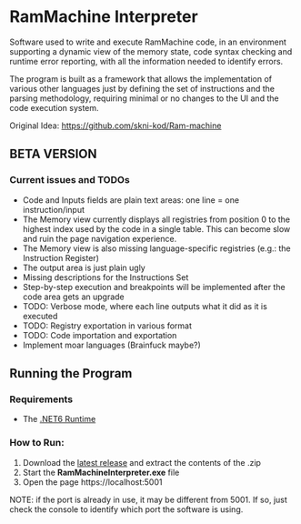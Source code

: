 # RamMachine Interpreter
Software used to write and execute RamMachine code, in an environment supporting a dynamic view of the memory state, code syntax checking and runtime error reporting, with all the information needed to identify errors.

The program is built as a framework that allows the implementation of various other languages just by defining the set of instructions and the parsing methodology, requiring minimal or no changes to the UI and the code execution system.

Original Idea: https://github.com/skni-kod/Ram-machine

## BETA VERSION
### Current issues and TODOs
- Code and Inputs fields are plain text areas: one line = one instruction/input
- The Memory view currently displays all registries from position 0 to the highest index used by the code in a single table. This can become slow and ruin the page navigation experience.
- The Memory view is also missing language-specific registries (e.g.: the Instruction Register)
- The output area is just plain ugly
- Missing descriptions for the Instructions Set
- Step-by-step execution and breakpoints will be implemented after the code area gets an upgrade
- TODO: Verbose mode, where each line outputs what it did as it is executed
- TODO: Registry exportation in various format
- TODO: Code importation and exportation
- Implement moar languages (Brainfuck maybe?)

## Running the Program
### Requirements 
- The [.NET6 Runtime](https://dotnet.microsoft.com/en-us/download/dotnet/6.0)

### How to Run:
1. Download the [latest release](https://github.com/Belotti01/RamMachine-Interpreter/tags) and extract the contents of the .zip
2. Start the **RamMachineInterpreter.exe** file
3. Open the page https://localhost:5001

NOTE: if the port is already in use, it may be different from 5001. If so, just check the console to identify which port the software is using.
